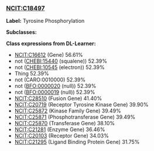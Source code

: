 
### [NCIT:C18497](http://purl.obolibrary.org/obo/NCIT_C18497)
**Label:** Tyrosine Phosphorylation

**Subclasses:** 

**Class expressions from DL-Learner:**

- [NCIT:C16612](http://purl.obolibrary.org/obo/NCIT_C16612) (Gene) 56.61%
- not ([CHEBI:15440](http://purl.obolibrary.org/obo/CHEBI_15440) (squalene)) 52.39%
- not ([CHEBI:10545](http://purl.obolibrary.org/obo/CHEBI_10545) (electron)) 52.39%
- Thing 52.39%
- not (CARO:0010000) 52.39%
- not ([BFO:0000020](http://purl.obolibrary.org/obo/BFO_0000020) (null)) 52.39%
- not ([BFO:0000019](http://purl.obolibrary.org/obo/BFO_0000019) (null)) 52.39%
- [NCIT:C28510](http://purl.obolibrary.org/obo/NCIT_C28510) (Fusion Gene) 41.40%
- [NCIT:C20719](http://purl.obolibrary.org/obo/NCIT_C20719) (Receptor Tyrosine Kinase Gene) 39.90%
- [NCIT:C25872](http://purl.obolibrary.org/obo/NCIT_C25872) (Kinase Family Gene) 39.49%
- [NCIT:C25871](http://purl.obolibrary.org/obo/NCIT_C25871) (Phosphotransferase Gene) 39.49%
- [NCIT:C25870](http://purl.obolibrary.org/obo/NCIT_C25870) (Transferase Gene) 38.10%
- [NCIT:C21281](http://purl.obolibrary.org/obo/NCIT_C21281) (Enzyme Gene) 36.46%
- [NCIT:C20103](http://purl.obolibrary.org/obo/NCIT_C20103) (Receptor Gene) 34.03%
- [NCIT:C21295](http://purl.obolibrary.org/obo/NCIT_C21295) (Ligand Binding Protein Gene) 31.75%


